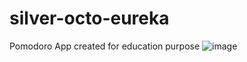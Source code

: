 ﻿# silver-octo-eureka
Pomodoro App created for education purpose
![image](https://github.com/M3MONs/silver-octo-eureka/assets/67465063/d2006bd6-ee36-4d80-9a90-10c8362e9f98)
